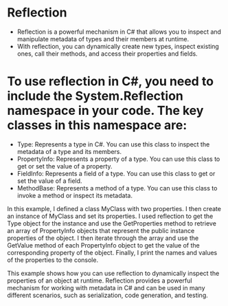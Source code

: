 # Reflection
- Reflection is a powerful mechanism in C# that allows you to inspect and manipulate metadata of types and their members at runtime.
- With reflection, you can dynamically create new types, inspect existing ones, call their methods, and access their properties and fields.

# To use reflection in C#, you need to include the System.Reflection namespace in your code. The key classes in this namespace are:
- Type: Represents a type in C#. You can use this class to inspect the metadata of a type and its members.
- PropertyInfo: Represents a property of a type. You can use this class to get or set the value of a property.
- FieldInfo: Represents a field of a type. You can use this class to get or set the value of a field.
- MethodBase: Represents a method of a type. You can use this class to invoke a method or inspect its metadata.

In this example, I defined a class MyClass with two properties. I then create an instance of MyClass and set its properties.
I used reflection to get the Type object for the instance and use the GetProperties method to retrieve an array of PropertyInfo objects that represent the public instance properties of the object.
I then iterate through the array and use the GetValue method of each PropertyInfo object to get the value of the corresponding property of the object.
Finally, I print the names and values of the properties to the console.

This example shows how you can use reflection to dynamically inspect the properties of an object at runtime. Reflection provides a powerful mechanism for working with metadata in C# and can be used in many different scenarios, such as serialization, code generation, and testing.